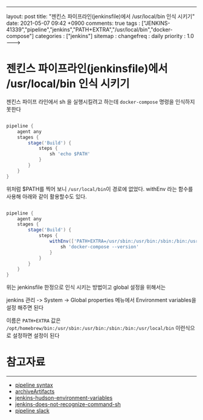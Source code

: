 ---
layout: post
title: "젠킨스 파이프라인(jenkinsfile)에서 /usr/local/bin 인식 시키기"
date: 2021-05-07 09:42 +0900
comments: true
tags : ["JENKINS-41339","pipeline","jenkins","PATH+EXTRA","/usr/local/bin","docker-compose"]
categories : ["jenkins"]
sitemap :
changefreq : daily
priority : 1.0
--->
# 젠킨스 파이프라인(jenkinsfile)에서 /usr/local/bin 인식 시키기
젠킨스 파이프 라인에서 sh 을 실행시킬려고 하는데 `docker-compose` 명령을 인식하지 못한다

```groovy

pipeline {
    agent any
    stages {
        stage('Build') {
            steps {
                sh 'echo $PATH'
            }
        }
    }
}

```
위처럼 $PATH를 찍어 보니 `/usr/local/bin`이 경로에 없었다.
withEnv 라는 함수를 사용해 아래와 같이 활용할수도 있다.
```groovy

pipeline {
    agent any
    stages {
        stage('Build') {
            steps {
                withEnv(['PATH+EXTRA=/usr/sbin:/usr/bin:/sbin:/bin:/usr/local/bin']) {
                    sh 'docker-compose --version'
                }
            }
        }
    }
}

```

위는 jenkinsfile 한정으로 인식 시키는 방법이고 global 설정을 위해서는 

jenkins 관리 -> System -> Global properties 
메뉴에서 Environment variables을 설정 해주면 된다 

이름은 `PATH+EXTRA`
값은 `/opt/homebrew/bin:/usr/sbin:/usr/bin:/sbin:/bin:/usr/local/bin` 이런식으로 설정하면 설정이 된다


# 참고자료
-----

* [pipeline syntax](https://www.jenkins.io/doc/book/pipeline/syntax/)
* [archiveArtifacts](https://www.jenkins.io/doc/pipeline/steps/core/)
* [jenkins-hudson-environment-variables](https://stackoverflow.com/questions/5818403/jenkins-hudson-environment-variables)
* [jenkins-does-not-recognize-command-sh](https://stackoverflow.com/questions/43987005/jenkins-does-not-recognize-command-sh)
* [pipeline slack](https://www.jenkins.io/doc/pipeline/steps/slack/)
